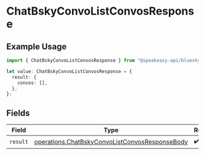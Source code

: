 # ChatBskyConvoListConvosResponse

## Example Usage

```typescript
import { ChatBskyConvoListConvosResponse } from "@speakeasy-api/bluesky/models/operations";

let value: ChatBskyConvoListConvosResponse = {
  result: {
    convos: [],
  },
};
```

## Fields

| Field                                                                                                            | Type                                                                                                             | Required                                                                                                         | Description                                                                                                      |
| ---------------------------------------------------------------------------------------------------------------- | ---------------------------------------------------------------------------------------------------------------- | ---------------------------------------------------------------------------------------------------------------- | ---------------------------------------------------------------------------------------------------------------- |
| `result`                                                                                                         | [operations.ChatBskyConvoListConvosResponseBody](../../models/operations/chatbskyconvolistconvosresponsebody.md) | :heavy_check_mark:                                                                                               | N/A                                                                                                              |